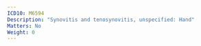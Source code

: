 ```yaml
---
ICD10: M6594
Description: "Synovitis and tenosynovitis, unspecified: Hand"
Matters: No
Weight: 0
---
```

